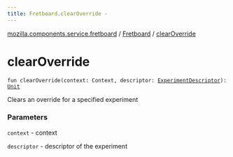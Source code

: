 ```yaml
---
title: Fretboard.clearOverride - 
---
```


[mozilla.components.service.fretboard](../index.html) / [Fretboard](index.html) / [clearOverride](./clear-override.html)

# clearOverride

`fun clearOverride(context: Context, descriptor: `[`ExperimentDescriptor`](../-experiment-descriptor/index.html)`): `[`Unit`](https://kotlinlang.org/api/latest/jvm/stdlib/kotlin/-unit/index.html)

Clears an override for a specified experiment

### Parameters

`context` - context

`descriptor` - descriptor of the experiment
